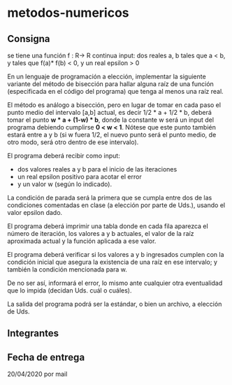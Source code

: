 # metodos-numericos

## Consigna
se tiene una función f : R-> R continua
input: dos reales a, b tales que a < b, y tales que f(a)* f(b) < 0, y un real epsilon > 0

En un lenguaje de programación a elección, implementar la siguiente variante del método de bisección para hallar alguna raíz de una función (especificada en el código del programa) que tenga al menos una raíz real.

El método es análogo a bisección, pero en lugar de tomar en cada paso el punto medio del intervalo [a,b] actual, es decir 1/2 * a + 1/2 * b, deberá tomar el punto **w * a + (1-w) * b**, donde la constante w será un input del programa debiendo cumplirse **0 < w < 1**.
 Nótese que este punto también estará entre a y b (si w fuera 1/2, el nuevo punto será el punto medio, de otro modo, será otro dentro de ese intervalo).
 
El programa deberá recibir como input:
 * dos valores reales a y b para el inicio de las iteraciones
 * un real epsilon positivo para acotar el error
 * y un valor w (según lo indicado). 
 
La condición de parada será la primera que se cumpla entre dos de las condiciones comentadas en clase (a elección por parte de Uds.), usando el valor epsilon dado. 

El programa deberá imprimir una tabla donde en cada fila aparezca el número de iteración, los valores a y b actuales, el valor de la raíz aproximada actual y la función aplicada a ese valor. 

El programa deberá verificar si los valores a y b ingresados cumplen con la condición inicial que asegura la existencia de una raíz en ese intervalo; y también la condición mencionada para w. 

De no ser así, informará el error, lo mismo ante cualquier otra eventualidad que lo impida (decidan Uds. cuál o cuáles). 

La salida del programa podrá ser la estándar, o bien un archivo, a elección de Uds.

## Integrantes

## Fecha de entrega
20/04/2020 por mail